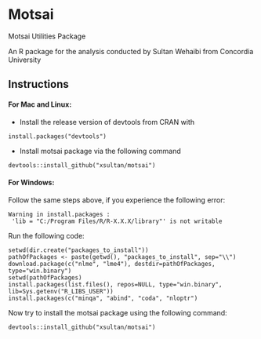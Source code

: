 # Motsai
Motsai Utilities Package


An R package for the analysis conducted by Sultan Wehaibi from Concordia University

## Instructions

#### For Mac and Linux:

* Install the release version of devtools from CRAN with

```{r}
install.packages("devtools")
```

* Install motsai package via the following command

```{r}
devtools::install_github("xsultan/motsai")
```

#### For Windows:

Follow the same steps above, if you experience the following error: 
```{r}
Warning in install.packages :
 'lib = "C:/Program Files/R/R-X.X.X/library"' is not writable
```

Run the following code:

```{r}
setwd(dir.create("packages_to_install"))
pathOfPackages <- paste(getwd(), "packages_to_install", sep="\\")
download.package(c("nlme", "lme4"), destdir=pathOfPackages, type="win.binary")
setwd(pathOfPackages)
install.packages(list.files(), repos=NULL, type="win.binary", lib=Sys.getenv("R_LIBS_USER"))
install.packages(c("minqa", "abind", "coda", "nloptr")

```

Now try to install the motsai package using the following command:

```{r}
devtools::install_github("xsultan/motsai")
```